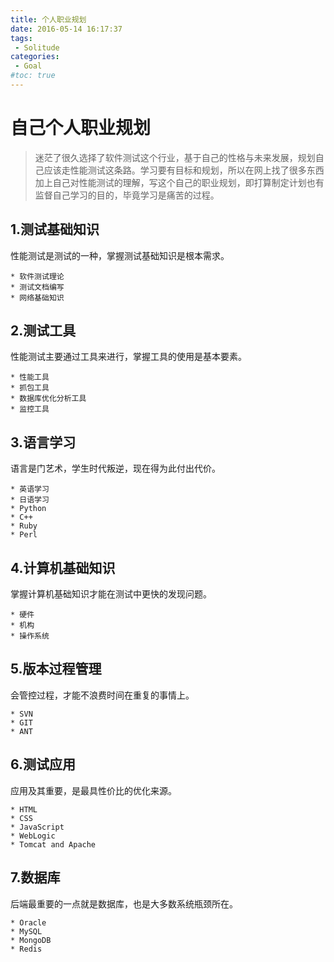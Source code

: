 ```yaml
---
title: 个人职业规划
date: 2016-05-14 16:17:37
tags: 
 - Solitude
categories: 
 - Goal
#toc: true
---
```

# 自己个人职业规划
<!--more-->
> 迷茫了很久选择了软件测试这个行业，基于自己的性格与未来发展，规划自己应该走性能测试这条路。学习要有目标和规划，所以在网上找了很多东西加上自己对性能测试的理解，写这个自己的职业规划，即打算制定计划也有监督自己学习的目的，毕竟学习是痛苦的过程。

## 1.测试基础知识
性能测试是测试的一种，掌握测试基础知识是根本需求。

	* 软件测试理论
	* 测试文档编写
	* 网络基础知识

## 2.测试工具
性能测试主要通过工具来进行，掌握工具的使用是基本要素。

	* 性能工具
	* 抓包工具
	* 数据库优化分析工具
	* 监控工具
	
## 3.语言学习
语言是门艺术，学生时代叛逆，现在得为此付出代价。

	* 英语学习
	* 日语学习
	* Python
	* C++
	* Ruby
	* Perl
	
## 4.计算机基础知识
掌握计算机基础知识才能在测试中更快的发现问题。

	* 硬件
	* 机构
	* 操作系统
	
## 5.版本过程管理
会管控过程，才能不浪费时间在重复的事情上。

	* SVN
	* GIT
	* ANT
	
## 6.测试应用
应用及其重要，是最具性价比的优化来源。

	* HTML
	* CSS
	* JavaScript
	* WebLogic
	* Tomcat and Apache
	
## 7.数据库
后端最重要的一点就是数据库，也是大多数系统瓶颈所在。

	* Oracle
	* MySQL
	* MongoDB
	* Redis